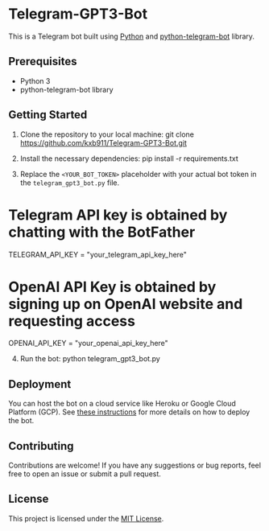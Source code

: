 # Telegram-GPT3-Bot

This is a Telegram bot built using [Python](https://www.python.org) and [python-telegram-bot](https://github.com/python-telegram-bot/python-telegram-bot) library.

## Prerequisites

- Python 3
- python-telegram-bot library

## Getting Started

1. Clone the repository to your local machine:
git clone https://github.com/kxb911/Telegram-GPT3-Bot.git

2. Install the necessary dependencies:
pip install -r requirements.txt

3. Replace the `<YOUR_BOT_TOKEN>` placeholder with your actual bot token in the `telegram_gpt3_bot.py` file.

# Telegram API key is obtained by chatting with the BotFather
TELEGRAM_API_KEY = "your_telegram_api_key_here"

# OpenAI API Key is obtained by signing up on OpenAI website and requesting access
OPENAI_API_KEY = "your_openai_api_key_here"

4. Run the bot:
python telegram_gpt3_bot.py

## Deployment

You can host the bot on a cloud service like Heroku or Google Cloud Platform (GCP). See [these instructions](https://www.example.com) for more details on how to deploy the bot.

## Contributing

Contributions are welcome! If you have any suggestions or bug reports, feel free to open an issue or submit a pull request.

## License

This project is licensed under the [MIT License](https://opensource.org/licenses/MIT).
